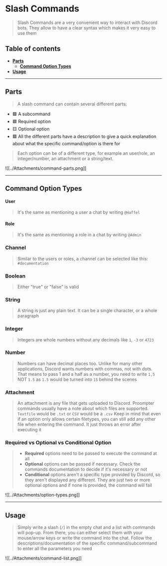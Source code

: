 # Slash Commands
> Slash Commands are a very convenient way to interact with Discord bots. They allow to have a clear syntax which makes it very easy to use them


## Table of contents
- **[Parts](##Parts)**
  - **[Command Option Types](##Command%20Option%20Types)**
- **[Usage](##Usage)**


---


## Parts
> A slash command can contain several different parts:
- 🟩 A subcommand
- 🟦 Required option
- 🟨 Optional option
- 🟪 All the different parts have a description to give a quick explanation about what the specific command/option is there for
> Each option can be of a different type, for example an user/role, an integer/number, an attachment or a string/text.

![[../Attachments/command-parts.png]]


---


## Command Option Types
#### User
> It's the same as mentioning a user a chat by writing `@Haffel`
#### Role
> It's the same as mentioning a role in a chat by writing `@Admin`
### Channel
> Similar to the users or roles, a channel can be selected like this: `#documentation`

### Boolean
> Either "true" or "false" is valid

### String
> A string is just any plain text. It can be a single character, or a whole paragraph

### Integer
> Integers are whole numbers without any decimals like `1`, `-3` or `4723`

### Number
> Numbers can have decimal places too. Unlike for many other applications, Discord wants numbers with commas, not with dots. That means to pass 1 and a half as a number, you need to write `1,5` NOT `1.5` as `1.5` would be turned into `15` behind the scenes

### Attachment
> An attachment is any file that gets uploaded to Discord. Proompter commands usually have a note about which files are supported. `Textfile` would be `.txt` or `CSV` would be a `.csv`
> Keep in mind that even if an option only allows certain filetypes, you can still add any other file when entering the command. It just throws an error after executing it


### Required vs Optional vs Conditional Option
> - **Required** options need to be passed to execute the command at all
> - **Optional** options can be passed if necessary. Check the commands documentation to decide if it's necessary or not
> - **Conditional** options aren't a specific type provided by Discord, so they aren't displayed any different. They are just two or more optional options and if none is provided, the command will fail

![[../Attachments/option-types.png]]


---


## Usage
> Simply write a slash (`/`) in the empty chat and a list with commands will pop-up.
> From there, you can either select them with your mouse/arrow keys or write the command into the chat. Follow the descriptions/documentation of the specific command/subcommand to enter all the parameters you need

![[../Attachments/command-list.png]]
